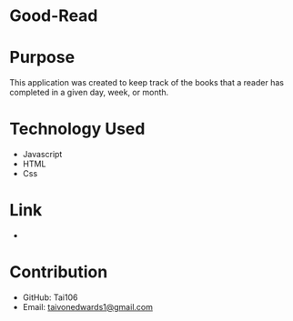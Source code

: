 # Good-Read 

# Purpose
This application was created to keep track of the books that a reader has completed in a given day, week, or month.

# Technology Used
* Javascript
* HTML
* Css


# Link
* 

# Contribution
* GitHub: Tai106
* Email: taivonedwards1@gmail.com
